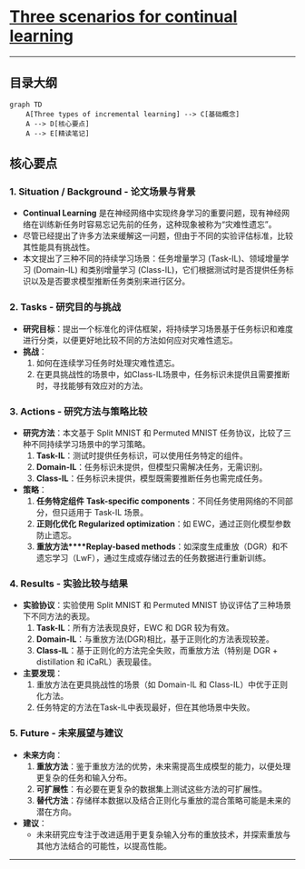 #  [Three scenarios for continual learning](https://arxiv.org/abs/1904.07734)

---

## 目录大纲

```mermaid
graph TD
    A[Three types of incremental learning] --> C[基础概念]
    A --> D[核心要点]
    A --> E[精读笔记]
```

## 核心要点

### 1. **Situation / Background - 论文场景与背景**

- **Continual Learning** 是在神经网络中实现终身学习的重要问题，现有神经网络在训练新任务时容易忘记先前的任务，这种现象被称为“灾难性遗忘”。
- 尽管已经提出了许多方法来缓解这一问题，但由于不同的实验评估标准，比较其性能具有挑战性。
- 本文提出了三种不同的持续学习场景：任务增量学习 (Task-IL)、领域增量学习 (Domain-IL) 和类别增量学习 (Class-IL)，它们根据测试时是否提供任务标识以及是否要求模型推断任务类别来进行区分。

### 2. **Tasks - 研究目的与挑战**

- **研究目标**：提出一个标准化的评估框架，将持续学习场景基于任务标识和难度进行分类，以便更好地比较不同的方法如何应对灾难性遗忘。
- **挑战**：
  1. 如何在连续学习任务时处理灾难性遗忘。
  2. 在更具挑战性的场景中，如Class-IL场景中，任务标识未提供且需要推断时，寻找能够有效应对的方法。

### 3. **Actions - 研究方法与策略比较**

- **研究方法**：本文基于 Split MNIST 和 Permuted MNIST 任务协议，比较了三种不同持续学习场景中的学习策略。
  1. **Task-IL**：测试时提供任务标识，可以使用任务特定的组件。
  2. **Domain-IL**：任务标识未提供，但模型只需解决任务，无需识别。
  3. **Class-IL**：任务标识未提供，模型既需要推断任务也需完成任务。
- **策略**：
  1. **任务特定组件** **Task-specific components**：不同任务使用网络的不同部分，但只适用于 Task-IL 场景。
  2. **正则化优化** **Regularized optimization**：如 EWC，通过正则化模型参数防止遗忘。
  3. **重放方法****Replay-based methods**：如深度生成重放（DGR）和不遗忘学习（LwF），通过生成或存储过去的任务数据进行重新训练。

### 4. **Results - 实验比较与结果**

- **实验协议**：实验使用 Split MNIST 和 Permuted MNIST 协议评估了三种场景下不同方法的表现。
  1. **Task-IL**：所有方法表现良好，EWC 和 DGR 较为有效。
  2. **Domain-IL**：与重放方法(DGR)相比，基于正则化的方法表现较差。
  3. **Class-IL**：基于正则化的方法完全失败，而重放方法（特别是 DGR + distillation 和 iCaRL）表现最佳。
- **主要发现**：
  1. 重放方法在更具挑战性的场景（如 Domain-IL 和 Class-IL）中优于正则化方法。
  2. 任务特定的方法在Task-IL中表现最好，但在其他场景中失败。

### 5. **Future - 未来展望与建议**

- **未来方向**：
  1. **重放方法**：鉴于重放方法的优势，未来需提高生成模型的能力，以便处理更复杂的任务和输入分布。
  2. **可扩展性**：有必要在更复杂的数据集上测试这些方法的可扩展性。
  3. **替代方法**：存储样本数据以及结合正则化与重放的混合策略可能是未来的潜在方向。
- **建议**：
  - 未来研究应专注于改进适用于更复杂输入分布的重放技术，并探索重放与其他方法结合的可能性，以提高性能。
   
---


